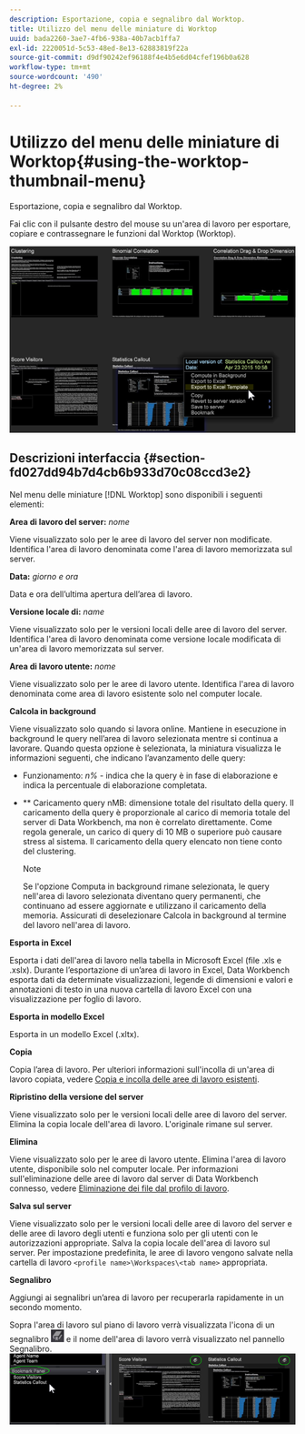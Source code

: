 ```yaml
---
description: Esportazione, copia e segnalibro dal Worktop.
title: Utilizzo del menu delle miniature di Worktop
uuid: bada2260-3ae7-4fb6-938a-40b7acb1ffa7
exl-id: 2220051d-5c53-48ed-8e13-62883819f22a
source-git-commit: d9df90242ef96188f4e4b5e6d04cfef196b0a628
workflow-type: tm+mt
source-wordcount: '490'
ht-degree: 2%

---
```


# Utilizzo del menu delle miniature di Worktop{#using-the-worktop-thumbnail-menu}

Esportazione, copia e segnalibro dal Worktop.

Fai clic con il pulsante destro del mouse su un&#39;area di lavoro per esportare, copiare e contrassegnare le funzioni dal Worktop (Worktop).

![](assets/thumbnail_menu.png)

## Descrizioni interfaccia {#section-fd027dd94b7d4cb6b933d70c08ccd3e2}

Nel menu delle miniature [!DNL Worktop] sono disponibili i seguenti elementi:

**Area di lavoro del server:** *nome*

Viene visualizzato solo per le aree di lavoro del server non modificate. Identifica l&#39;area di lavoro denominata come l&#39;area di lavoro memorizzata sul server.

**Data:** *giorno e ora*

Data e ora dell’ultima apertura dell’area di lavoro.

**Versione locale di:** *name*

Viene visualizzato solo per le versioni locali delle aree di lavoro del server. Identifica l&#39;area di lavoro denominata come versione locale modificata di un&#39;area di lavoro memorizzata sul server.

**Area di lavoro utente:** *nome*

Viene visualizzato solo per le aree di lavoro utente. Identifica l&#39;area di lavoro denominata come area di lavoro esistente solo nel computer locale.

**Calcola in background**

Viene visualizzato solo quando si lavora online. Mantiene in esecuzione in background le query nell’area di lavoro selezionata mentre si continua a lavorare. Quando questa opzione è selezionata, la miniatura visualizza le informazioni seguenti, che indicano l’avanzamento delle query:

* Funzionamento: *n%* - indica che la query è in fase di elaborazione e indica la percentuale di elaborazione completata.
* ** Caricamento query nMB: dimensione totale del risultato della query. Il caricamento della query è proporzionale al carico di memoria totale del server di Data Workbench, ma non è correlato direttamente. Come regola generale, un carico di query di 10 MB o superiore può causare stress al sistema. Il caricamento della query elencato non tiene conto del clustering.

   >[!NOTE]
   >
   >Se l&#39;opzione Computa in background rimane selezionata, le query nell&#39;area di lavoro selezionata diventano query permanenti, che continuano ad essere aggiornate e utilizzano il caricamento della memoria. Assicurati di deselezionare Calcola in background al termine del lavoro nell&#39;area di lavoro.

**Esporta in Excel**

Esporta i dati dell&#39;area di lavoro nella tabella in Microsoft Excel (file .xls e .xslx). Durante l’esportazione di un’area di lavoro in Excel, Data Workbench esporta dati da determinate visualizzazioni, legende di dimensioni e valori e annotazioni di testo in una nuova cartella di lavoro Excel con una visualizzazione per foglio di lavoro.

**Esporta in modello Excel**

Esporta in un modello Excel (.xltx).

**Copia**

Copia l’area di lavoro. Per ulteriori informazioni sull&#39;incolla di un&#39;area di lavoro copiata, vedere [Copia e incolla delle aree di lavoro esistenti](../../home/c-get-started/c-work-worksp/c-create-worksp.md#section-f91ae89b845640c9a4a52820a6110e65).

**Ripristino della versione del server**

Viene visualizzato solo per le versioni locali delle aree di lavoro del server. Elimina la copia locale dell&#39;area di lavoro. L&#39;originale rimane sul server.

**Elimina**

Viene visualizzato solo per le aree di lavoro utente. Elimina l&#39;area di lavoro utente, disponibile solo nel computer locale. Per informazioni sull&#39;eliminazione delle aree di lavoro dal server di Data Workbench connesso, vedere [Eliminazione dei file dal profilo di lavoro](../../home/c-get-started/c-admin-intrf/c-prof-mgr/t-del-files-wkg-prof.md#task-1e29c25e6c824cc9b51cb651e835856b).

**Salva sul server**

Viene visualizzato solo per le versioni locali delle aree di lavoro del server e delle aree di lavoro degli utenti e funziona solo per gli utenti con le autorizzazioni appropriate. Salva la copia locale dell&#39;area di lavoro sul server. Per impostazione predefinita, le aree di lavoro vengono salvate nella cartella di lavoro `<profile name>\Workspaces\<tab name>` appropriata.

**Segnalibro**

Aggiungi ai segnalibri un’area di lavoro per recuperarla rapidamente in un secondo momento.

Sopra l&#39;area di lavoro sul piano di lavoro verrà visualizzata l&#39;icona di un segnalibro ![](assets/bookmark_icon.png) e il nome dell&#39;area di lavoro verrà visualizzato nel pannello Segnalibro. ![](assets/bookmark_worktop.png)
